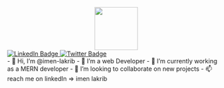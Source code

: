 <div id="header" align="center">
  <img src="https://media.giphy.com/media/NgurY1o4z080Jfoyzw/giphy.gif" width="100"/>
</div>
<div id="badges">
  <a href="https://www.linkedin.com/in/imenlakrib">
    <img src="https://img.shields.io/badge/LinkedIn-blue?style=for-the-badge&logo=linkedin&logoColor=white" alt="LinkedIn Badge"/>
  </a>
 
  <a href="[your-twitter-URL](https://twitter.com/imen_lakrib)">
    <img src="https://img.shields.io/badge/Twitter-blue?style=for-the-badge&logo=twitter&logoColor=white" alt="Twitter Badge"/>
  </a>
</div>
- 👋 Hi, I’m @imen-lakrib
- 👀 I’m a web Developer
- 🌱 I’m currently working as a MERN developer
- 💞️ I’m looking to collaborate on new projects
- 📫 reach me on linkedIn => imen lakrib


<!---
imen-lakrib/imen-lakrib is a ✨ special ✨ repository because its `README.md` (this file) appears on your GitHub profile.
You can click the Preview link to take a look at your changes.
--->
